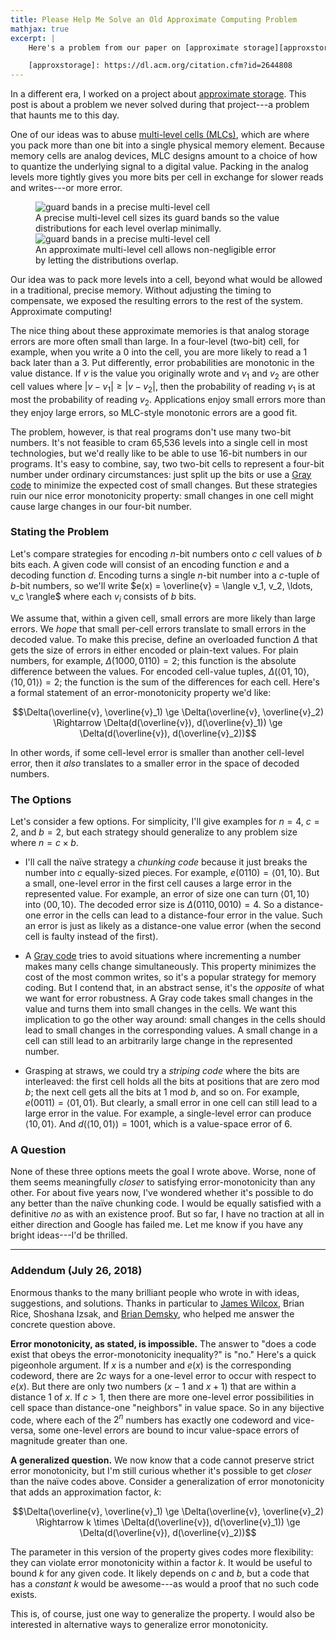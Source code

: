 ```yaml
---
title: Please Help Me Solve an Old Approximate Computing Problem
mathjax: true
excerpt: |
    Here's a problem from our paper on [approximate storage][approxstorage] that has been bugging me for about five years now. I think it's a coding theory problem, but I have no traction whatsoever. Send me your brilliant insights.

    [approxstorage]: https://dl.acm.org/citation.cfm?id=2644808
---
```

In a different era, I worked on a project about [approximate storage][approxstorage].
This post is about a problem we never solved during that project---a problem that haunts me to this day.

One of our ideas was to abuse [multi-level cells (MLCs)][mlc], which are where you pack more than one bit into a single physical memory element.
Because memory cells are analog devices, MLC designs amount to a choice of how to quantize the underlying signal to a digital value.
Packing in the analog levels more tightly gives you more bits per cell in exchange for slower reads and writes---or more error.

<figure style="max-width: 400px;">
<img src="{{site.base}}/media/approxstorage/mlc-precise.svg"
  alt="guard bands in a precise multi-level cell">
<figcaption>A precise multi-level cell sizes its guard bands so the value distributions for each level overlap minimally.</figcaption>
<img src="{{site.base}}/media/approxstorage/mlc-approx.svg"
  alt="guard bands in a precise multi-level cell">
<figcaption>An approximate multi-level cell allows non-negligible error by letting the distributions overlap.</figcaption>
</figure>

Our idea was to pack more levels into a cell, beyond what would be allowed in a traditional, precise memory.
Without adjusting the timing to compensate, we exposed the resulting errors to the rest of the system.
Approximate computing!

The nice thing about these approximate memories is that analog storage errors are more often small than large.
In a four-level (two-bit) cell, for example, when you write a 0 into the cell, you are more likely to read a 1 back later than a 3.
Put differently, error probabilities are monotonic in the value distance.
If $v$ is the value you originally wrote and $v_1$ and $v_2$ are other cell values where $|v - v_1| \ge |v - v_2|$, then the probability of reading $v_1$ is at most the probability of reading $v_2$.
Applications enjoy small errors more than they enjoy large errors, so MLC-style monotonic errors are a good fit.

The problem, however, is that real programs don't use many two-bit numbers.
It's not feasible to cram 65,536 levels into a single cell in most technologies, but we'd really like to be able to use 16-bit numbers in our programs.
It's easy to combine, say, two two-bit cells to represent a four-bit number under ordinary circumstances: just split up the bits or use a [Gray code][] to minimize the expected cost of small changes.
But these strategies ruin our nice error monotonicity property:
small changes in one cell might cause large changes in our four-bit number.

### Stating the Problem

Let's compare strategies for encoding $n$-bit numbers onto $c$ cell values of $b$ bits each.
A given code will consist of an encoding function $e$ and a decoding function $d$.
Encoding turns a single $n$-bit number into a $c$-tuple of $b$-bit numbers, so we'll write $e(x) = \overline{v} = \langle v_1, v_2, \ldots, v_c \rangle$ where each $v_i$ consists of $b$ bits.

We assume that, within a given cell, small errors are more likely than large errors.
We *hope* that small per-cell errors translate to small errors in the decoded value.
To make this precise, define an overloaded function $\Delta$ that gets the size of errors in either encoded or plain-text values.
For plain numbers, for example, $\Delta(1000, 0110) = 2$; this function is the absolute difference between the values.
For encoded cell-value tuples, $\Delta(\langle 01, 10 \rangle, \langle 10, 01 \rangle) = 2$; the function is the sum of the differences for each cell.
Here's a formal statement of an error-monotonicity property we'd like:

$$\Delta(\overline{v}, \overline{v}_1) \ge \Delta(\overline{v}, \overline{v}_2)
\Rightarrow
\Delta(d(\overline{v}), d(\overline{v}_1)) \ge \Delta(d(\overline{v}), d(\overline{v}_2))$$

In other words, if some cell-level error is smaller than another cell-level error, then it *also* translates to a smaller error in the space of decoded numbers.

### The Options

Let's consider a few options.
For simplicity, I'll give examples for $n=4$, $c=2$, and $b=2$, but each strategy should generalize to any problem size where $n = c \times b$.

* I'll call the naïve strategy a *chunking code* because it just breaks the number into $c$ equally-sized pieces.
  For example, $e(0110) = \langle 01, 10 \rangle$.
  But a small, one-level error in the first cell causes a large error in the represented value.
  For example, an error of size one can turn $\langle 01, 10 \rangle$
  into $\langle 00, 10 \rangle$.
  The decoded error size is $\Delta(0110, 0010) = 4$.
  So a distance-one error in the cells can lead to a distance-four error in the value. Such an error is just as likely as a distance-one value error (when the second cell is faulty instead of the first).

* A [Gray code][] tries to avoid situations where incrementing a number makes many cells change simultaneously.
  This property minimizes the cost of the most common writes, so it's a popular strategy for memory coding.
  But I contend that, in an abstract sense, it's the *opposite* of what we want for error robustness.
  A Gray code takes small changes in the value and turns them into small changes in the cells. We want this implication to go the other way around: small changes in the cells should lead to small changes in the corresponding values.
  A small change in a cell can still lead to an arbitrarily large change in the represented number.

* Grasping at straws, we could try a *striping code* where the bits are interleaved: the first cell holds all the bits at positions that are zero mod $b$; the next cell gets all the bits at 1 mod $b$, and so on.
  For example, $e(0011) = \langle 01, 01 \rangle$.
  But clearly, a small error in one cell can still lead to a large error in the value.
  For example, a single-level error can produce $\langle 10, 01 \rangle$.
  And
  $d(\langle 10, 01 \rangle) = 1001$, which is a value-space error of 6.

### A Question

None of these three options meets the goal I wrote above.
Worse, none of them seems meaningfully *closer* to satisfying error-monotonicity than any other.
For about five years now, I've wondered whether it's possible to do any better than the naïve chunking code.
I would be equally satisfied with a definitive *no* as with an existence proof.
But so far, I have no traction at all in either direction and Google has failed me.
Let me know if you have any bright ideas---I'd be thrilled.

[approxstorage]: https://dl.acm.org/citation.cfm?id=2644808
[mlc]: https://en.wikipedia.org/wiki/Multi-level_cell
[gray code]: https://en.wikipedia.org/wiki/Gray_code

---

### Addendum (July 26, 2018)

Enormous thanks to the many brilliant people who wrote in with ideas, suggestions, and solutions.
Thanks in particular to [James Wilcox][jrw], Brian Rice, Shoshana Izsak, and [Brian Demsky][demsky], who helped me answer the concrete question above.

**Error monotonicity, as stated, is impossible.**
The answer to "does a code exist that obeys the error-monotonicity inequality?" is "no."
Here's a quick pigeonhole argument.
If $x$ is a number and $e(x)$ is the corresponding codeword, there are $2c$ ways for a one-level error to occur with respect to $e(x)$.
But there are only two numbers ($x-1$ and $x+1$) that are within a distance 1 of $x$.
If $c>1$, then there are more one-level error possibilities in cell space than distance-one "neighbors" in value space.
So in any bijective code, where each of the $2^n$ numbers has exactly one codeword and vice-versa,
some one-level errors are bound to incur value-space errors of magnitude greater than one.

**A generalized question.**
We now know that a code cannot preserve strict error monotonicity, but I'm still curious whether it's possible to get *closer* than the naïve codes above.
Consider a generalization of error monotonicity that adds an approximation factor, $k$:

$$\Delta(\overline{v}, \overline{v}_1) \ge \Delta(\overline{v}, \overline{v}_2)
\Rightarrow
k \times \Delta(d(\overline{v}), d(\overline{v}_1)) \ge \Delta(d(\overline{v}), d(\overline{v}_2))$$

The parameter in this version of the property gives codes more flexibility: they can violate error monotonicity within a factor $k$.
It would be useful to bound $k$ for any given code.
It likely depends on $c$ and $b$, but a code that has a *constant* $k$ would be awesome---as would a proof that no such code exists.

This is, of course, just one way to generalize the property.
I would also be interested in alternative ways to generalize error monotonicity.

[jrw]: https://homes.cs.washington.edu/~jrw12/
[demsky]: http://plrg.eecs.uci.edu
